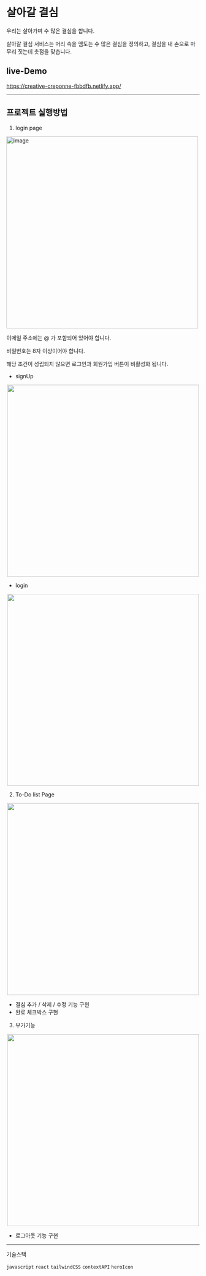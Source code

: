 # 살아갈 결심

우리는 살아가며 수 많은 결심을 합니다. 

살아갈 결심 서비스는 머리 속을 멤도는 수 많은 결심을 정의하고, 결심을 내 손으로 마무리 짓는데 촛점을 맞춥니다.

## live-Demo
https://creative-creponne-fbbdfb.netlify.app/

---

## 프로젝트 실행방법

1. login page

<img width="500" alt="image" src="https://user-images.githubusercontent.com/60101732/206906850-19bfee42-88dc-46d4-973e-bb23984796a2.png">

이메일 주소에는 @ 가 포함되어 있어야 합니다.

비밀번호는 8자 이상이어야 합니다.

해당 조건이 성립되지 않으면 로그인과 회원가입 버튼이 비활성화 됩니다.

- signUp

<center><img src="https://user-images.githubusercontent.com/60101732/206907879-7217a872-3b6c-41f4-a039-8e85c83e14b1.gif" width="500" height="500"></center>


- login




<center><img src="https://user-images.githubusercontent.com/60101732/206907564-ae3c644d-adf7-4cdb-9859-26ce34f2eba5.gif" width="500" height="500"></center>



2. To-Do list Page

<center><img src="https://user-images.githubusercontent.com/60101732/206908057-57c8fbe7-d2c6-42f0-9df0-3fafeaf3529e.gif" width="500" height="500"></center>


- 결심 추가 / 삭제 / 수정 기능 구현
- 완료 체크박스 구현

3. 부가기능

<center><img src="https://user-images.githubusercontent.com/60101732/206908266-20920c82-ae11-47e5-a5fd-149c7ca5754a.gif" width="500" height="500"></center>

- 로그아웃 기능 구현


---
기술스택

`javascript` `react` `tailwindCSS` `contextAPI` `heroIcon` 
